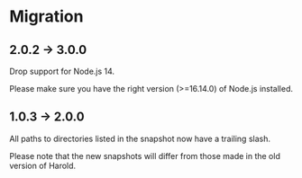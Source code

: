 # Migration

## 2.0.2 → 3.0.0

Drop support for Node.js 14.

Please make sure you have the right version (>=16.14.0) of Node.js installed.


## 1.0.3 → 2.0.0

All paths to directories listed in the snapshot now have a trailing slash.

Please note that the new snapshots will differ from those made in the old
version of Harold. 
